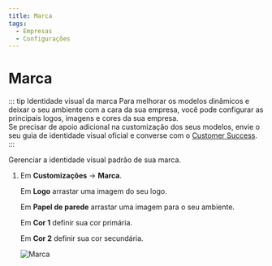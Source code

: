 ```yaml
---
title: Marca
tags:
  - Empresas
  - Configurações
---
```

# Marca

::: tip Identidade visual da marca
Para melhorar os modelos dinâmicos e deixar o seu ambiente com a cara da sua empresa, você pode configurar as principais logos, imagens e cores da sua empresa.<br>
Se precisar de apoio adicional na customização dos seus modelos, envie o seu guia de identidade visual oficial e converse com o [Customer Success](mailto:cs@phishx.io).
:::

Gerenciar a identidade visual padrão de sua marca.

1. Em **Customizações** -> **Marca**.

   Em **Logo** arrastar uma imagem do seu logo.

   Em **Papel de parede** arrastar uma imagem para o seu ambiente.

   Em **Cor 1** definir sua cor primária.

   Em **Cor 2** definir sua cor secundária.

   ![Marca](https://cdn.phishx.io/phishx-docs/images/phishx_companies_branding_01.webp)
